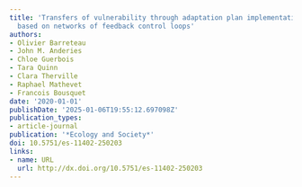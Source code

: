 ```yaml
---
title: 'Transfers of vulnerability through adaptation plan implementation: an analysis
  based on networks of feedback control loops'
authors:
- Olivier Barreteau
- John M. Anderies
- Chloe Guerbois
- Tara Quinn
- Clara Therville
- Raphael Mathevet
- Francois Bousquet
date: '2020-01-01'
publishDate: '2025-01-06T19:55:12.697098Z'
publication_types:
- article-journal
publication: '*Ecology and Society*'
doi: 10.5751/es-11402-250203
links:
- name: URL
  url: http://dx.doi.org/10.5751/es-11402-250203
---
```

